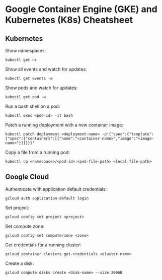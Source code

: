 # Google Container Engine (GKE) and Kubernetes (K8s) Cheatsheet

## Kubernetes

Show namespaces:

    kubectl get ns
    
Show all events and watch for updates:

    kubectl get events -w

Show pods and watch for updates:

    kubectl get pod -w

Run a bash shell on a pod:

    kubectl exec <pod-id> -it bash

Patch a running deployment with a new container image:

    kubectl patch deployment <deployment-name> -p'{"spec":{"template":{"spec":{"containers":[{"name":"<container-name>","image":"<image-name>"}]}}}}'

Copy a file from a running pod:

    kubectl cp <namespace>/<pod-id>:<pod-file-path> <local-file-path>

## Google Cloud

Authenticate with application default credentials:

    gcloud auth application-default login

Set project:

    gcloud config set project <project>

Set compute zone:

    gcloud config set compute/zone <zone>

Get credentials for a running cluster:

    gcloud container clusters get-credentials <cluster-name>

Create a disk:

    gcloud compute disks create <disk-name> --size 200GB
